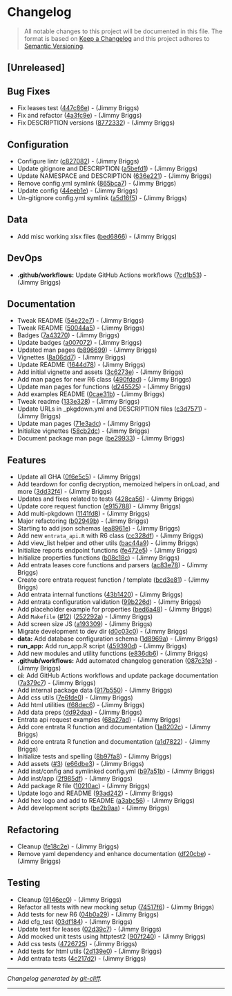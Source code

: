 # Changelog

> All notable changes to this project will be documented in this file. The format is based on
[Keep a Changelog](http://keepachangelog.com/) and this project adheres to
[Semantic Versioning](http://semver.org/).

## [Unreleased]

## Bug Fixes

- Fix leases test ([447c86e](https://github.com/noclocks/gmhleasr/commit/447c86e2fd7c771af43bcd11ef78c7a5375798fd))  - (Jimmy Briggs)
- Fix and refactor ([4a3fc9e](https://github.com/noclocks/gmhleasr/commit/4a3fc9e4ef6c78f4d8bcc7e842f9b337e8f0a06b))  - (Jimmy Briggs)
- Fix DESCRIPTION versions ([8772332](https://github.com/noclocks/gmhleasr/commit/8772332a187b67ac29d8a1f47cae5e69b01f0fde))  - (Jimmy Briggs)

## Configuration

- Configure lintr ([c827082](https://github.com/noclocks/gmhleasr/commit/c82708297a2d8c3d3b7e7fa7df231202df00db78))  - (Jimmy Briggs)
- Update gitignore and DESCRIPTION ([a5befd1](https://github.com/noclocks/gmhleasr/commit/a5befd1c4e29f1dd1b507df095b08b8b99561264))  - (Jimmy Briggs)
- Update NAMESPACE and DESCRIPTION ([636e221](https://github.com/noclocks/gmhleasr/commit/636e2216403245691b40acb67fc326de170c048c))  - (Jimmy Briggs)
- Remove config.yml symlink ([865bca7](https://github.com/noclocks/gmhleasr/commit/865bca70b6b86ecfe19187edc83a1c5e5e56a596))  - (Jimmy Briggs)
- Update config ([44eeb1e](https://github.com/noclocks/gmhleasr/commit/44eeb1e6fc77970844da011f7051f9f5e04fe50d))  - (Jimmy Briggs)
- Un-gitignore config.yml symlink ([a5d16f5](https://github.com/noclocks/gmhleasr/commit/a5d16f5114e16eae5b02df201c7976e708cdd4b1))  - (Jimmy Briggs)

## Data

- Add misc working xlsx files ([bed6866](https://github.com/noclocks/gmhleasr/commit/bed68666976037473969764f800660e0aef68c1b))  - (Jimmy Briggs)

## DevOps

- **.github/workflows:** Update GitHub Actions workflows ([7cd1b53](https://github.com/noclocks/gmhleasr/commit/7cd1b53b835c69e82eb2b7ca2e92b1b7ad841cef))  - (Jimmy Briggs)

## Documentation

- Tweak README ([54e22e7](https://github.com/noclocks/gmhleasr/commit/54e22e7ff7f3bc526127ee623be8930307f43f80))  - (Jimmy Briggs)
- Tweak README ([50044a5](https://github.com/noclocks/gmhleasr/commit/50044a58f925232486f9ac5a1530d0da05c66cdd))  - (Jimmy Briggs)
- Badges ([7a43270](https://github.com/noclocks/gmhleasr/commit/7a432703f79390e7048e14c90ccbe11ae6423162))  - (Jimmy Briggs)
- Update badges ([a007072](https://github.com/noclocks/gmhleasr/commit/a0070724d4190b6fca5af13219e3b7ed9edf57d1))  - (Jimmy Briggs)
- Updated man pages ([b896699](https://github.com/noclocks/gmhleasr/commit/b896699094c43ebdb27643e06159b8232c8e45d2))  - (Jimmy Briggs)
- Vignettes ([8a06dd7](https://github.com/noclocks/gmhleasr/commit/8a06dd7ab20e58097d3f4074c3e402ef9845bf30))  - (Jimmy Briggs)
- Update README ([1644d78](https://github.com/noclocks/gmhleasr/commit/1644d78d89595a9704d795f5934425f556baeef9))  - (Jimmy Briggs)
- Add initial vignette and assets ([3c6273e](https://github.com/noclocks/gmhleasr/commit/3c6273e72b3f0b9cd2236831384b78b2d9dbfede))  - (Jimmy Briggs)
- Add man pages for new R6 class ([490fdad](https://github.com/noclocks/gmhleasr/commit/490fdad29d4fd89a840d25962d10d72733742020))  - (Jimmy Briggs)
- Update man pages for functions ([d245525](https://github.com/noclocks/gmhleasr/commit/d2455252fb956d7d3d5a48b16d24259c8861d649))  - (Jimmy Briggs)
- Add examples README ([0cae31b](https://github.com/noclocks/gmhleasr/commit/0cae31ba479403ae2db1bba83dc86e3f097471aa))  - (Jimmy Briggs)
- Tweak readme ([133e328](https://github.com/noclocks/gmhleasr/commit/133e3289b78f4358476788fa218911ea242b925a))  - (Jimmy Briggs)
- Update URLs in _pkgdown.yml and DESCRIPTION files ([c3d7571](https://github.com/noclocks/gmhleasr/commit/c3d7571baa6050c1776ea399eeb5cc495210afa7))  - (Jimmy Briggs)
- Update man pages ([71e3adc](https://github.com/noclocks/gmhleasr/commit/71e3adc3816be5a3ab1117138fe245b4eaa9513a))  - (Jimmy Briggs)
- Initialize vignettes ([58cb2dc](https://github.com/noclocks/gmhleasr/commit/58cb2dc0233a8fa3f41b73d3660bba1e2717d45a))  - (Jimmy Briggs)
- Document package man page ([be29933](https://github.com/noclocks/gmhleasr/commit/be29933f1bd67681a457c71228574eecda9b1bb8))  - (Jimmy Briggs)

## Features

- Update all GHA ([0f6e5c5](https://github.com/noclocks/gmhleasr/commit/0f6e5c5def0411ad2a885190a382e0bd0d864bf1))  - (Jimmy Briggs)
- Add teardown for config decryption, memoized helpers in onLoad, and more ([3dd32f4](https://github.com/noclocks/gmhleasr/commit/3dd32f40666aeddb77a1c1c8f275e660d9ee1541))  - (Jimmy Briggs)
- Updates and fixes related to tests ([428ca56](https://github.com/noclocks/gmhleasr/commit/428ca56669658e509f04c34e76ee24fcb87f9d31))  - (Jimmy Briggs)
- Update core request function ([e915788](https://github.com/noclocks/gmhleasr/commit/e915788194853ccaa6ba733c00f1e101a73052de))  - (Jimmy Briggs)
- Add multi-pkgdown ([1141fd8](https://github.com/noclocks/gmhleasr/commit/1141fd8dfc6e1b8ca5fdacbb7a2f2a1d6de643ca))  - (Jimmy Briggs)
- Major refactoring ([b02949b](https://github.com/noclocks/gmhleasr/commit/b02949b074c3f4169ffc87a5ddcc3cc031ee8a71))  - (Jimmy Briggs)
- Starting to add json schemas ([ea8961e](https://github.com/noclocks/gmhleasr/commit/ea8961eaa9ae005fd793ce449f52d454ad7c834a))  - (Jimmy Briggs)
- Add new `entrata_api.R` with R6 class ([cc328df](https://github.com/noclocks/gmhleasr/commit/cc328df715663f2e6ea4867d665054c488ff564e))  - (Jimmy Briggs)
- Add view_list helper and other utils ([bac44a9](https://github.com/noclocks/gmhleasr/commit/bac44a9f14e0d236d594031fe294ab098cb7cd5d))  - (Jimmy Briggs)
- Initialize reports endpoint functions ([fe472e5](https://github.com/noclocks/gmhleasr/commit/fe472e5608f2a7474393eb1147717921d1342924))  - (Jimmy Briggs)
- Initialize properties functions ([b08c18c](https://github.com/noclocks/gmhleasr/commit/b08c18ccd5829e7bed5fbbd05540ac2162f6838e))  - (Jimmy Briggs)
- Add entrata leases core functions and parsers ([ac83e78](https://github.com/noclocks/gmhleasr/commit/ac83e78c62dc084292a68a1e5a17b5d1f13dad04))  - (Jimmy Briggs)
- Create core entrata request function / template ([bcd3e81](https://github.com/noclocks/gmhleasr/commit/bcd3e8176926e5e9703dbc9a4a571431dae5100b))  - (Jimmy Briggs)
- Add entrata internal functions ([43b1420](https://github.com/noclocks/gmhleasr/commit/43b142000a050f454196775d618b9c1f8a002a06))  - (Jimmy Briggs)
- Add entrata configuration validation ([99b226d](https://github.com/noclocks/gmhleasr/commit/99b226ddcc19ffb2805e1dd9a33bc1abc1e27081))  - (Jimmy Briggs)
- Add placeholder example for properties ([bed6a48](https://github.com/noclocks/gmhleasr/commit/bed6a482030b015913766fe559926bb836bb7fc2))  - (Jimmy Briggs)
- Add `Makefile` ([#12](https://github.com/noclocks/gmhleasr/issues/12)) ([252292a](https://github.com/noclocks/gmhleasr/commit/252292a56c7590c2287af070881b2020d8c7cb67))  - (Jimmy Briggs)
- Add screen size JS ([a193309](https://github.com/noclocks/gmhleasr/commit/a1933092731d84cec6c7cc6a0e370dda23ac8078))  - (Jimmy Briggs)
- Migrate development to dev dir ([d0c03c0](https://github.com/noclocks/gmhleasr/commit/d0c03c06a975e588266ad627f03dcc65de564221))  - (Jimmy Briggs)
- **data:** Add database configuration schema ([1d8969a](https://github.com/noclocks/gmhleasr/commit/1d8969aba8c0ea8958c7db76479df536d6dae7f6))  - (Jimmy Briggs)
- **run_app:** Add run_app.R script ([459390d](https://github.com/noclocks/gmhleasr/commit/459390d6f9bf49f6113334cdb0a51b646f919021))  - (Jimmy Briggs)
- Add new modules and utility functions ([e836db6](https://github.com/noclocks/gmhleasr/commit/e836db65869968f1e7787aa737ad670d4612bc91))  - (Jimmy Briggs)
- **.github/workflows:** Add automated changelog generation ([087c3fe](https://github.com/noclocks/gmhleasr/commit/087c3fea83b0bed2d89858e5728659122c3fedbd))  - (Jimmy Briggs)
- **ci:** Add GitHub Actions workflows and update package documentation ([7a379c7](https://github.com/noclocks/gmhleasr/commit/7a379c77cf605dfe23c8ae558e11a78ec30865a0))  - (Jimmy Briggs)
- Add internal package data ([917b550](https://github.com/noclocks/gmhleasr/commit/917b550932bf4bd9881381a3692140fbdf8db743))  - (Jimmy Briggs)
- Add css utils ([7e6fde0](https://github.com/noclocks/gmhleasr/commit/7e6fde0ff21b007887ca86a422e03188c0355b78))  - (Jimmy Briggs)
- Add html utilities ([f68dec6](https://github.com/noclocks/gmhleasr/commit/f68dec647004bbe3c3b747e3a6cf4348fb684e8e))  - (Jimmy Briggs)
- Add data preps ([dd92daa](https://github.com/noclocks/gmhleasr/commit/dd92daa376b90568725ab32be64ac7c2ceb0c995))  - (Jimmy Briggs)
- Entrata api request examples ([68a27ad](https://github.com/noclocks/gmhleasr/commit/68a27adf48f41b34148cc88ba0449b6b8e43f17a))  - (Jimmy Briggs)
- Add core entrata R function and documentation ([1a8202c](https://github.com/noclocks/gmhleasr/commit/1a8202c89d9ec6a563e8439db94e6fa6e86e2d0b))  - (Jimmy Briggs)
- Add core entrata R function and documentation ([a1d7822](https://github.com/noclocks/gmhleasr/commit/a1d78222c47fc2282e822b7b93894bcee941f82b))  - (Jimmy Briggs)
- Initialize tests and spelling ([8b97fa8](https://github.com/noclocks/gmhleasr/commit/8b97fa88868e7440ff95de3c64fcb6cceb93a19b))  - (Jimmy Briggs)
- Add assets ([#3](https://github.com/noclocks/gmhleasr/issues/3)) ([e66dbe3](https://github.com/noclocks/gmhleasr/commit/e66dbe3e734f5e8df35b0df0e53f8201658a64cc))  - (Jimmy Briggs)
- Add inst/config and symlinked config.yml ([b97a51b](https://github.com/noclocks/gmhleasr/commit/b97a51b68e53a4606547d42c415463c265d8189b))  - (Jimmy Briggs)
- Add inst/app ([2f985df](https://github.com/noclocks/gmhleasr/commit/2f985df6f9ad6478f9e6c9c54cbf7b3c9db7582c))  - (Jimmy Briggs)
- Add package R file ([10210ac](https://github.com/noclocks/gmhleasr/commit/10210acb6a8c985ecc9f6833f81f1693db39d8f6))  - (Jimmy Briggs)
- Update logo and README ([93ad242](https://github.com/noclocks/gmhleasr/commit/93ad242649cf8cce32f8dfaa7b56df0599bb44d4))  - (Jimmy Briggs)
- Add hex logo and add to README ([a3abc56](https://github.com/noclocks/gmhleasr/commit/a3abc560ba15e6d11a1acb69964a9ab9fb18bb59))  - (Jimmy Briggs)
- Add development scripts ([be2b9aa](https://github.com/noclocks/gmhleasr/commit/be2b9aa803a6b3e5490a7b46a8f9127474ef837e))  - (Jimmy Briggs)

## Refactoring

- Cleanup ([fe18c2e](https://github.com/noclocks/gmhleasr/commit/fe18c2ed4266fb13b8c25c0fdefd5be152a871f4))  - (Jimmy Briggs)
- Remove yaml dependency and enhance documentation ([df20cbe](https://github.com/noclocks/gmhleasr/commit/df20cbe36a7de65e9ddacb1c97630197522c1374))  - (Jimmy Briggs)

## Testing

- Cleanup ([9146ec0](https://github.com/noclocks/gmhleasr/commit/9146ec035f3166c682987a9dccd0fdb15979a158))  - (Jimmy Briggs)
- Refactor all tests with new mocking setup ([74517f6](https://github.com/noclocks/gmhleasr/commit/74517f64cdf7ab068e7ae6037178c528f441c501))  - (Jimmy Briggs)
- Add tests for new R6 ([04b0a29](https://github.com/noclocks/gmhleasr/commit/04b0a29c02fba7082476dc64f558ba82eedbcbc6))  - (Jimmy Briggs)
- Add cfg_test ([03df184](https://github.com/noclocks/gmhleasr/commit/03df18489c8d1d53b2ea33085a19e365b8fc3ce5))  - (Jimmy Briggs)
- Update test for leases ([02d39c7](https://github.com/noclocks/gmhleasr/commit/02d39c730a25c3970ab090e03622fe37f65ae031))  - (Jimmy Briggs)
- Add mocked unit tests using httptest2 ([907f240](https://github.com/noclocks/gmhleasr/commit/907f240eab5fff3dba88bfcf782629ce0e2744c4))  - (Jimmy Briggs)
- Add css tests ([4726725](https://github.com/noclocks/gmhleasr/commit/4726725f9ce08de6f2e434d2456a6fa5bc7a2027))  - (Jimmy Briggs)
- Add tests for html utils ([2d139e0](https://github.com/noclocks/gmhleasr/commit/2d139e07cd33611ef7fcdc06e927bb75443d4ff6))  - (Jimmy Briggs)
- Add entrata tests ([4c217d2](https://github.com/noclocks/gmhleasr/commit/4c217d2c62442129af4b871dc803fbe62ec4a203))  - (Jimmy Briggs)

***
*Changelog generated by [git-cliff](https://github.com/orhun/git-cliff).*
***
